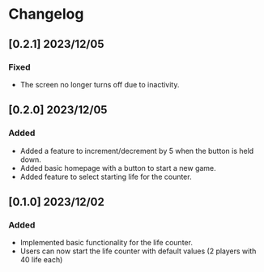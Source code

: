 <!--
IMPACTO
### Added: for new features.
### Changed: for changes in existing functionality.
### Deprecated: for soon-to-be removed features.
### Removed: for now removed features.
### Fixed: for any bug fixes.
### Security: in case of vulnerabilities.

Versionamiento
A.B.C

A: Cambio sustancial en la estructura o en la manera de operar la aplicación.
B: Nuevas características, nuevas funcionalidades y conjunto de grandes correcciones.
C: Correcciones de bugs de la serie B.
-->

# Changelog

## [0.2.1] 2023/12/05

### Fixed

- The screen no longer turns off due to inactivity.

## [0.2.0] 2023/12/05

### Added

- Added a feature to increment/decrement by 5 when the button is held down.
- Added basic homepage with a button to start a new game.
- Added feature to select starting life for the counter.

## [0.1.0] 2023/12/02

### Added

- Implemented basic functionality for the life counter.
- Users can now start the life counter with default values (2 players with 40 life each)
